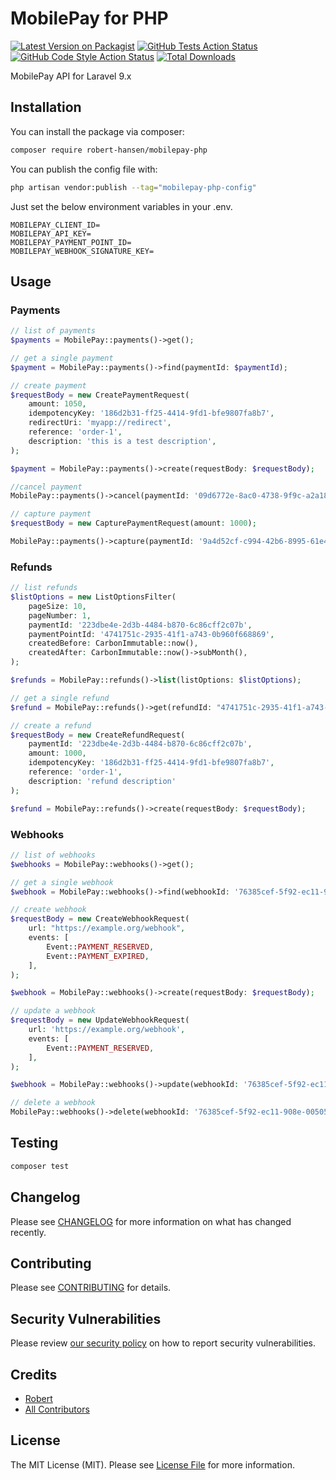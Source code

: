# MobilePay for PHP

[![Latest Version on Packagist](https://img.shields.io/packagist/v/robert-hansen/mobilepay-php.svg?style=flat-square)](https://packagist.org/packages/robert-hansen/mobilepay-php)
[![GitHub Tests Action Status](https://img.shields.io/github/workflow/status/robert-hansen/mobilepay-php/run-tests?label=tests)](https://github.com/robert-hansen/mobilepay-php/actions?query=workflow%3Arun-tests+branch%3Amain)
[![GitHub Code Style Action Status](https://img.shields.io/github/workflow/status/robert-hansen/mobilepay-php/Check%20&%20fix%20styling?label=code%20style)](https://github.com/robert-hansen/mobilepay-php/actions?query=workflow%3A"Check+%26+fix+styling"+branch%3Amain)
[![Total Downloads](https://img.shields.io/packagist/dt/robert-hansen/mobilepay-php.svg?style=flat-square)](https://packagist.org/packages/robert-hansen/mobilepay-php)

MobilePay API for Laravel 9.x

## Installation

You can install the package via composer:

```bash
composer require robert-hansen/mobilepay-php
```

You can publish the config file with:

```bash
php artisan vendor:publish --tag="mobilepay-php-config"
```

Just set the below environment variables in your .env.

```
MOBILEPAY_CLIENT_ID=
MOBILEPAY_API_KEY=
MOBILEPAY_PAYMENT_POINT_ID=
MOBILEPAY_WEBHOOK_SIGNATURE_KEY=
```

## Usage

### Payments
```php
// list of payments
$payments = MobilePay::payments()->get();

// get a single payment
$payment = MobilePay::payments()->find(paymentId: $paymentId);

// create payment
$requestBody = new CreatePaymentRequest(
    amount: 1050,
    idempotencyKey: '186d2b31-ff25-4414-9fd1-bfe9807fa8b7',
    redirectUri: 'myapp://redirect',
    reference: 'order-1',
    description: 'this is a test description',
);

$payment = MobilePay::payments()->create(requestBody: $requestBody);

//cancel payment
MobilePay::payments()->cancel(paymentId: '09d6772e-8ac0-4738-9f9c-a2a1891c1a26');

// capture payment
$requestBody = new CapturePaymentRequest(amount: 1000);

MobilePay::payments()->capture(paymentId: '9a4d52cf-c994-42b6-8995-61e4598514e5', requestBody: $requestBody);
```

### Refunds
```php
// list refunds
$listOptions = new ListOptionsFilter(
    pageSize: 10,
    pageNumber: 1,
    paymentId: '223dbe4e-2d3b-4484-b870-6c86cff2c07b',
    paymentPointId: '4741751c-2935-41f1-a743-0b960f668869',
    createdBefore: CarbonImmutable::now(),
    createdAfter: CarbonImmutable::now()->subMonth(),
);

$refunds = MobilePay::refunds()->list(listOptions: $listOptions);

// get a single refund
$refund = MobilePay::refunds()->get(refundId: "4741751c-2935-41f1-a743-0b960f668869");

// create a refund
$requestBody = new CreateRefundRequest(
    paymentId: '223dbe4e-2d3b-4484-b870-6c86cff2c07b',
    amount: 1000,
    idempotencyKey: '186d2b31-ff25-4414-9fd1-bfe9807fa8b7',
    reference: 'order-1',
    description: 'refund description'
);

$refund = MobilePay::refunds()->create(requestBody: $requestBody);
```

### Webhooks
```php
// list of webhooks
$webhooks = MobilePay::webhooks()->get();

// get a single webhook
$webhook = MobilePay::webhooks()->find(webhookId: '76385cef-5f92-ec11-908e-00505686acfb');

// create webhook
$requestBody = new CreateWebhookRequest(
    url: "https://example.org/webhook",
    events: [
        Event::PAYMENT_RESERVED,
        Event::PAYMENT_EXPIRED,
    ],
);

$webhook = MobilePay::webhooks()->create(requestBody: $requestBody);

// update a webhook
$requestBody = new UpdateWebhookRequest(
    url: 'https://example.org/webhook',
    events: [
        Event::PAYMENT_RESERVED,
    ],
);

$webhook = MobilePay::webhooks()->update(webhookId: '76385cef-5f92-ec11-908e-00505686acfb', requestBody: $requestBody);

// delete a webhook
MobilePay::webhooks()->delete(webhookId: '76385cef-5f92-ec11-908e-00505686acfb');
```

## Testing

```bash
composer test
```

## Changelog

Please see [CHANGELOG](CHANGELOG.md) for more information on what has changed recently.

## Contributing

Please see [CONTRIBUTING](.github/CONTRIBUTING.md) for details.

## Security Vulnerabilities

Please review [our security policy](../../security/policy) on how to report security vulnerabilities.

## Credits

- [Robert](https://github.com/robert-hansen)
- [All Contributors](../../contributors)

## License

The MIT License (MIT). Please see [License File](LICENSE.md) for more information.

